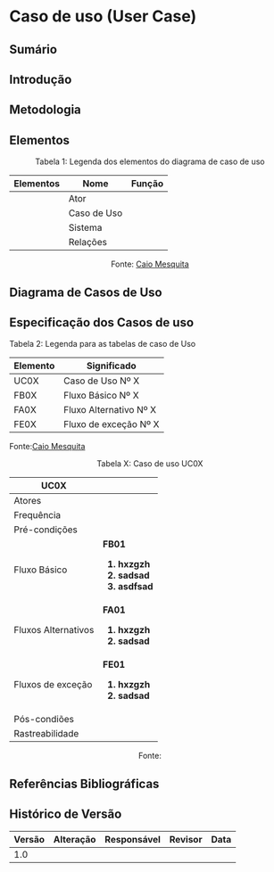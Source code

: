 # Caso de uso (User Case)

## Sumário

## Introdução

## Metodologia

## Elementos 

<center>
Tabela 1: Legenda dos elementos do diagrama de caso de uso

|Elementos| Nome | Função |
| - | - | - |
||Ator||
||Caso de Uso||
||Sistema||
||Relações||

Fonte: [Caio Mesquita]()

</center>

## Diagrama de Casos de Uso


## Especificação dos Casos de uso



Tabela 2: Legenda para as tabelas de caso de Uso

|Elemento|Significado|
|-|-|
|UC0X|Caso de Uso Nº X|
|FB0X|Fluxo Básico Nº X|
|FA0X|Fluxo Alternativo Nº X|
|FE0X|Fluxo de exceção Nº X|

Fonte:[Caio Mesquita]()




<center>
Tabela X: Caso de uso UC0X

|UC0X||
|-|-|
|Atores||
|Frequência||
|Pré-condições||
|Fluxo Básico| <b> FB01 <b/> <ol> <li>hxzgzh <li>sadsad <li>asdfsad </ol> |
|Fluxos Alternativos|<b> FA01 <b/> <ol> <li>hxzgzh <li>sadsad </ol> |
|Fluxos de exceção|<b> FE01 <b/> <ol> <li>hxzgzh <li>sadsad </ol>|
|Pós-condiões||
|Rastreabilidade||

Fonte: []()
</center>


## Referências Bibliográficas

## Histórico de Versão

| Versão | Alteração | Responsável | Revisor | Data |
| - | - | - | - | - |
| 1.0 |     |     |     |       |